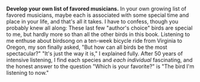 **Develop your own list of favored musicians.** In your own growing list of favored musicians, maybe each is associated with some special time and place in your life, and that's all it takes. I have to confess, though you probably knew all along: These last few "author's choice" birds are special to me, but hardly more so than all the other birds in this book. Listening to me enthuse about birdsong on a ten-week bicycle ride from Virginia to Oregon, my son finally asked, "But how can all birds be the most spectacular?" "It's just the way it is," I explained fully. After 50 years of intensive listening, I find each species and *each individual* fascinating, and the honest answer to the question "Which is your favorite?" is "The bird I'm listening to now."
